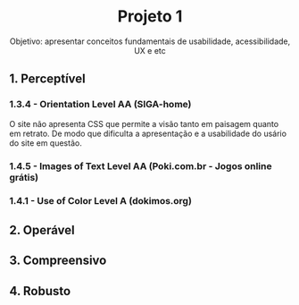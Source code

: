 <h1 align="center">Projeto 1</h1>
<p align="center">Objetivo: apresentar conceitos fundamentais de usabilidade, acessibilidade, UX e etc</p>

<h2>1. Perceptível</h2>
<h3>1.3.4 - Orientation Level AA (SIGA-home)</h3>
<p>O site não apresenta CSS que permite a visão tanto em paisagem quanto em retrato. De modo que dificulta a apresentação e a usabilidade do usário do site em questão.</p>

<h3>1.4.5 - Images of Text Level AA (Poki.com.br - Jogos online grátis)</h3>

<h3>1.4.1 - Use of Color Level A (dokimos.org)</h3>

<h2>2. Operável</h2>

<h2>3. Compreensivo</h2>

<h2>4. Robusto</h2>
